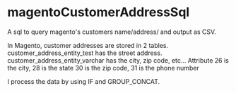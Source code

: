 magentoCustomerAddressSql
=========================

A sql to query magento's customers name/address/ and output as CSV.

In Magento, customer addresses are stored in 2 tables.
customer_address_entity_test has the street address.
customer_address_entity_varchar has the city, zip code, etc...
Attribute 26 is the city,
28 is the state
30 is the zip code,
31 is the phone number

I process the data by using IF and GROUP_CONCAT.
